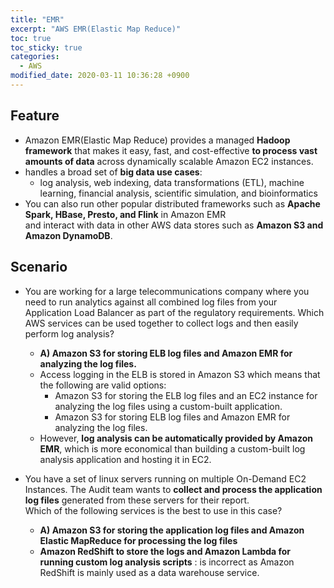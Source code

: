 ```yaml
---
title: "EMR"
excerpt: "AWS EMR(Elastic Map Reduce)"
toc: true
toc_sticky: true
categories:
  - AWS
modified_date: 2020-03-11 10:36:28 +0900
---
```

## Feature
- Amazon EMR(Elastic Map Reduce) provides a managed **Hadoop framework** that makes it easy, fast, and cost-effective **to process vast amounts of data** across dynamically scalable Amazon EC2 instances.
- handles a broad set of **big data use cases**:
  - log analysis, web indexing, data transformations (ETL), machine learning, financial analysis, scientific simulation, and bioinformatics
- You can also run other popular distributed frameworks such as **Apache Spark, HBase, Presto, and Flink** in Amazon EMR    
and interact with data in other AWS data stores such as **Amazon S3 and Amazon DynamoDB**.

## Scenario
- You are working for a large telecommunications company where you need to run analytics against all combined log files from your Application Load Balancer as part of the regulatory requirements.
Which AWS services can be used together to collect logs and then easily perform log analysis?
  - **A) Amazon S3 for storing ELB log files and Amazon EMR for analyzing the log files.**
  - Access logging in the ELB is stored in Amazon S3 which means that the following are valid options:
    - Amazon S3 for storing the ELB log files and an EC2 instance for analyzing the log files using a custom-built application.
    - Amazon S3 for storing ELB log files and Amazon EMR for analyzing the log files.
  - However, **log analysis can be automatically provided by Amazon EMR**, which is more economical than building a custom-built log analysis application and hosting it in EC2.    
  
- You have a set of linux servers running on multiple On-Demand EC2 Instances. The Audit team wants to **collect and process the application log files** generated from these servers for their report.    
Which of the following services is the best to use in this case?
  - **A) Amazon S3 for storing the application log files and Amazon Elastic MapReduce for processing the log files**
  - **Amazon RedShift to store the logs and Amazon Lambda for running custom log analysis scripts** : is incorrect as Amazon RedShift is mainly used as a data warehouse service.
